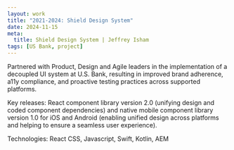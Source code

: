 ```yaml
---
layout: work
title: "2021-2024: Shield Design System"
date: 2024-11-15
meta:
  title: Shield Design System | Jeffrey Isham
tags: [US Bank, project]
---
```


<p>Partnered with Product, Design and Agile leaders in the implementation of a decoupled UI system at U.S. Bank, resulting in improved brand adherence, a11y compliance, and proactive testing practices across supported platforms.</p>
<p class="small">Key releases: React component library version 2.0  (unifying design and coded component dependencies) and native mobile component library version 1.0 for iOS and Android (enabling unified design across platforms and helping to ensure a seamless user experience).</p>
<p class="small">Technologies: React CSS, Javascript, Swift, Kotlin, AEM</p>
